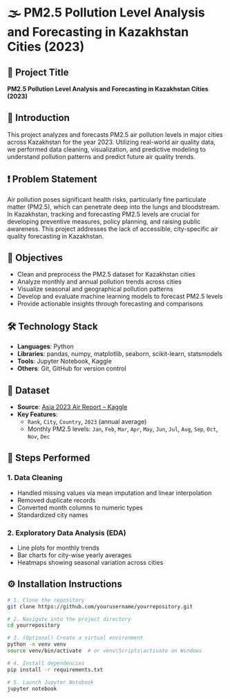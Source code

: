 # 🌫️ PM2.5 Pollution Level Analysis and Forecasting in Kazakhstan Cities (2023)

## 📌 Project Title  
**PM2.5 Pollution Level Analysis and Forecasting in Kazakhstan Cities (2023)**

## 📖 Introduction  
This project analyzes and forecasts PM2.5 air pollution levels in major cities across Kazakhstan for the year 2023. Utilizing real-world air quality data, we performed data cleaning, visualization, and predictive modeling to understand pollution patterns and predict future air quality trends.

## ❗ Problem Statement  
Air pollution poses significant health risks, particularly fine particulate matter (PM2.5), which can penetrate deep into the lungs and bloodstream. In Kazakhstan, tracking and forecasting PM2.5 levels are crucial for developing preventive measures, policy planning, and raising public awareness. This project addresses the lack of accessible, city-specific air quality forecasting in Kazakhstan.

## 🎯 Objectives  
- Clean and preprocess the PM2.5 dataset for Kazakhstan cities  
- Analyze monthly and annual pollution trends across cities  
- Visualize seasonal and geographical pollution patterns  
- Develop and evaluate machine learning models to forecast PM2.5 levels  
- Provide actionable insights through forecasting and comparisons

## 🛠️ Technology Stack  
- **Languages**: Python  
- **Libraries**: pandas, numpy, matplotlib, seaborn, scikit-learn, statsmodels  
- **Tools**: Jupyter Notebook, Kaggle  
- **Others**: Git, GitHub for version control

## 📁 Dataset  
- **Source**: [Asia 2023 Air Report – Kaggle](https://www.kaggle.com/datasets/shruthiiiee/asia-2023-air-report-2000-cities)  
- **Key Features**:  
  - `Rank`, `City`, `Country`, `2023` (annual average)  
  - Monthly PM2.5 levels: `Jan`, `Feb`, `Mar`, `Apr`, `May`, `Jun`, `Jul`, `Aug`, `Sep`, `Oct`, `Nov`, `Dec`

## 🧹 Steps Performed

### 1. Data Cleaning  
- Handled missing values via mean imputation and linear interpolation  
- Removed duplicate records  
- Converted month columns to numeric types  
- Standardized city names

### 2. Exploratory Data Analysis (EDA)  
- Line plots for monthly trends  
- Bar charts for city-wise yearly averages  
- Heatmaps showing seasonal variation across cities

## ⚙️ Installation Instructions  

```bash
# 1. Clone the repository
git clone https://github.com/yourusername/yourrepository.git

# 2. Navigate into the project directory
cd yourrepository

# 3. (Optional) Create a virtual environment
python -m venv venv
source venv/bin/activate  # or venv\Scripts\activate on Windows

# 4. Install dependencies
pip install -r requirements.txt

# 5. Launch Jupyter Notebook
jupyter notebook
